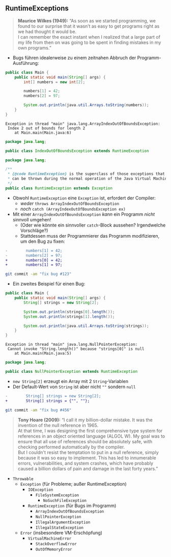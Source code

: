 ## RuntimeExceptions

> **Maurice Wilkes (1949):** “As soon as we started programming, we found to our surprise that it wasn’t as easy to get programs right as we had thought it would be.  
> I can remember the exact instant when I realized that a large part of my life from then on was going to be spent in finding mistakes in my own programs.”

- Bugs führen idealerweise zu einem zeitnahen Abbruch der Programm-Ausführung:

```java
public class Main {
    public static void main(String[] args) {
        int[] numbers = new int[2];

        numbers[1] = 42;
        numbers[2] = 97;

        System.out.println(java.util.Arrays.toString(numbers));
    }
}
```

```
Exception in thread "main" java.lang.ArrayIndexOutOfBoundsException:
 Index 2 out of bounds for length 2
	at Main.main(Main.java:6)
```

```java
package java.lang;

public class IndexOutOfBoundsException extends RuntimeException
```

```java
package java.lang;

/**
 * {@code RuntimeException} is the superclass of those exceptions that
 * can be thrown during the normal operation of the Java Virtual Machine.
 */
public class RuntimeException extends Exception
```

- Obwohl `RuntimeException` eine `Exception` ist, erfordert der Compiler:
  - *weder* `throws ArrayIndexOutOfBoundsException`
  - *noch* `catch (ArrayIndexOutOfBoundsException ex)`
- Mit einer `ArrayIndexOutOfBoundsException` *kann* ein Programm *nicht* sinnvoll umgehen!
  - (Oder wie könnte ein sinnvoller `catch`-Block aussehen? Irgendwelche Vorschläge?)
  - Stattdessen muss der Programmierer das Programm modifizieren, um den Bug zu fixen:

```diff
-        numbers[1] = 42;
-        numbers[2] = 97;
+        numbers[0] = 42;
+        numbers[1] = 97;
```

```bash
git commit -am "fix bug #123"
```

- Ein zweites Beispiel für einen Bug:

```java
public class Main {
    public static void main(String[] args) {
        String[] strings = new String[2];

        System.out.println(strings[0].length());
        System.out.println(strings[1].length());

        System.out.println(java.util.Arrays.toString(strings));
    }
}
```

```
Exception in thread "main" java.lang.NullPointerException:
 Cannot invoke "String.length()" because "strings[0]" is null
	at Main.main(Main.java:5)
```

```java
package java.lang;

public class NullPointerException extends RuntimeException
```

- `new String[2]` erzeugt ein Array mit 2 `String`-Variablen
- Der Default-Wert von `String` ist aber nicht `""` sondern `null`

```diff
-        String[] strings = new String[2];
+        String[] strings = {"", ""};
```

```bash
git commit -am "fix bug #456"
```

> **Tony Hoare (2009):** “I call it my billion-dollar mistake. It was the invention of the null reference in 1965.  
> At that time, I was designing the first comprehensive type system for references in an object oriented language (ALGOL W). My goal was to ensure that all use of references should be absolutely safe, with checking performed automatically by the compiler.  
> But I couldn't resist the temptation to put in a null reference, simply because it was so easy to implement. This has led to innumerable errors, vulnerabilities, and system crashes, which have probably caused a billion dollars of pain and damage in the last forty years.”

- `Throwable`
  - `Exception` (für Probleme; außer RuntimeException)
    - `IOException`
      - `FileSystemException`
        - `NoSuchFileException`
    - `RuntimeException` (für Bugs im Programm)
      - `ArrayIndexOutOfBoundsException`
      - `NullPointerException`
      - `IllegalArgumentException`
      - `IllegalStateException`
  - `Error` (insbesondere VM-Erschöpfung)
    - `VirtualMachineError`
      - `StackOverflowError`
      - `OutOfMemoryError`
